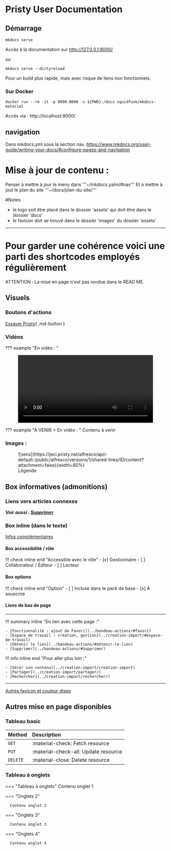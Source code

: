 # Pristy User Documentation

## Démarrage

```
mkdocs serve
```
Accès à la documentation sur http://127.0.0.1:8000/

ou

```
mkdocs serve --dirtyreload
```
Pour un build plus rapide, mais avec risque de liens non fonctionnels.

### Sur Docker

```
docker run --rm -it -p 8000:8000 -v ${PWD}:/docs squidfunk/mkdocs-material
```
Accès via : http://localhost:8000/

## navigation

Dans mkdocs.yml sous la section nav.
https://www.mkdocs.org/user-guide/writing-your-docs/#configure-pages-and-navigation


# Mise à jour de contenu :
Penser à mettre à jour le menu dans
'''~/mkdocs.yalm/#nav'''
Et à mettre à jout le plan du site
'''~/docs/plan-du-site/'''

#Notes

- le logo soit être placé dans le dossier 'assets' qui doit être dans le dossier 'docs'
- le favicon doit se trouvé dans le dossier 'images' du dossier 'assets'


---

# Pour garder une cohérence voici une parti des shortcodes employés régulièrement

ATTENTION : La mise en page n'est pas rendue dans le READ ME. 

## Visuels

### Boutons d'actions

[Essayer Pristy](https://pristy.fr/demo){ .md-button }

### Vidéos

??? example "En vidéo : "
      <figure> <video width="100%" controls>
      <source src="https://jeci.pristy.net/alfresco/api/-default-/public/alfresco/versions/1/shared-links/ID/content?attachment=false" type="video/webm">
      Votre navigateur ne supporte pas le tag vidéo.
      </video>
      <!--Nom_du_fichier-->
      <figcaption></figcaption>
      </figure>

??? example "À VENIR > En vidéo : "
    Contenu à venir
  <!---   
      <figure> <video width="100%" controls>
        <source src="https://jeci.pristy.net/alfresco/api/-default-/public/alfresco/versions/1/shared-links/ID/content?attachment=false" type="video/webm">
      Votre navigateur ne supporte pas le tag vidéo.
      </video>
      <figcaption></figcaption>
      </figure>
-->

### Images :

<figure markdown>![sens](https://jeci.pristy.net/alfresco/api/-default-/public/alfresco/versions/1/shared-links/ID/content?attachment=false){width=80%}
<!--Nom_du_fichier-->
<figcaption>Légende</figcaption>
</figure>

## Box informatives (admonitions)

### Liens vers articles connexes

***Voir aussi : [Supprimer](../bandeau-actions/#Supprimer)***

### Box inline (dans le texte)
[Infos complémentaires](https://squidfunk.github.io/mkdocs-material/reference/admonitions/#inline-blocks)

#### Box accessibilité / rôle

!!! check inline end "Accessible avec le rôle"
        - [x] Gestionnaire
        - [ ] Collaborateur / Éditeur
        - [ ] Lecteur

#### Box options

!!! check inline end "Option"
        - [ ] Incluse dans le pack de base
        - [x] À souscrire

#### Liens de bas de page
---
!!! summary inline "En lien avec cette page :"

    - [Fonctionnalité : ajout de Favori](../bandeau-actions/#favori)
    - [Espace de travail : création, gestion](../creation-import/#espace-de-travail)
    - [Obtenir le lien](../bandeau-actions/#obtenir-le-lien)
    - [Supprimer](../bandeau-actions/#Supprimer)

!!! info inline end "Pour aller plus loin :"

    - [Gérer son contenu](../creation-import/creation-import)
    - [Partager](../creation-import/partager/)
    - [Rechercher](../creation-import/rechercher/)


---
[Autres favicon et couleur dispo](https://squidfunk.github.io/mkdocs-material/reference/admonitions/?h=tip#supported-types)


## Autres mise en page disponibles
### Tableau basic

| Method      | Description                          |
| :---------- | :----------------------------------- |
| `GET`       | :material-check:     Fetch resource  |
| `PUT`       | :material-check-all: Update resource |
| `DELETE`    | :material-close:     Delete resource |


### Tableau à onglets

=== "Tableau à onglets"
    Contenu onglet 1

=== "Onglets 2"

      Contenu onglet 2

=== "Onglets 3"

      Contenu onglet 3

=== "Onglets 4"

      Contenu onglet 4
